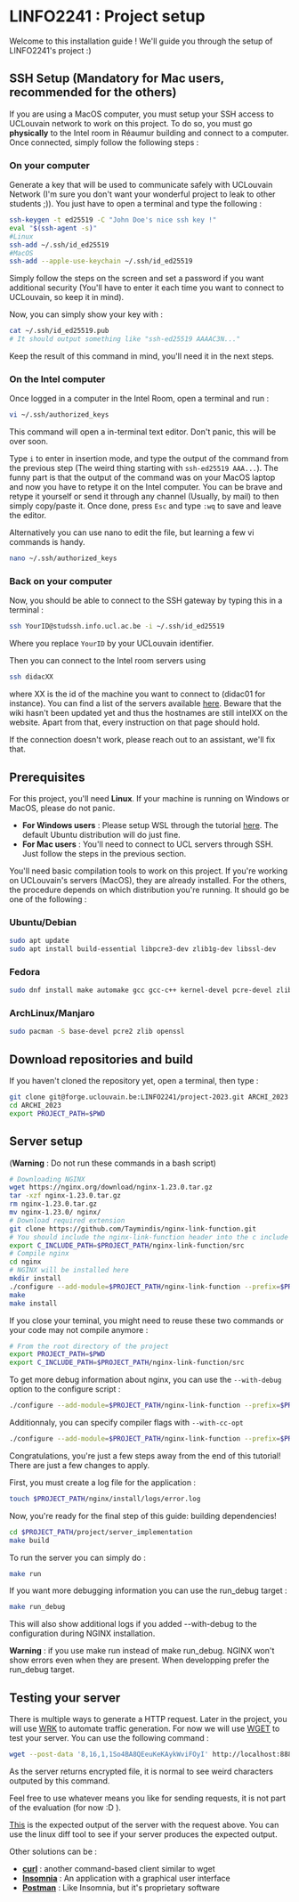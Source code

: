 # LINFO2241 : Project setup

Welcome to this installation guide ! We'll guide you through the setup of LINFO2241's project :)

## SSH Setup (Mandatory for Mac users, recommended for the others)

If you are using a MacOS computer, you must setup your SSH access to UCLouvain network to work on this project. To do so, you must go **physically** to the Intel room in Réaumur building and connect to a computer. Once connected, simply follow the following steps :

### On your computer

Generate a key that will be used to communicate safely with UCLouvain Network (I'm sure you don't want your wonderful project to leak to other students ;)). You just have to open a terminal and type the following :

```bash
ssh-keygen -t ed25519 -C "John Doe's nice ssh key !"
eval "$(ssh-agent -s)"
#Linux
ssh-add ~/.ssh/id_ed25519
#MacOS
ssh-add --apple-use-keychain ~/.ssh/id_ed25519
```
Simply follow the steps on the screen and set a password if you want additional security (You'll have to enter it each time you want to connect to UCLouvain, so keep it in mind).

Now, you can simply show your key with :

```bash
cat ~/.ssh/id_ed25519.pub
# It should output something like "ssh-ed25519 AAAAC3N..."
```

Keep the result of this command in mind, you'll need it in the next steps.

### On the Intel computer

Once logged in a computer in the Intel Room, open a terminal and run :

```bash
vi ~/.ssh/authorized_keys 
```

This command will open a in-terminal text editor. Don't panic, this will be over soon.

Type `i` to enter in insertion mode, and type the output of the command from the previous step (The weird thing starting with `ssh-ed25519 AAA...`). The funny part is that the output of the command was on your MacOS laptop and now you have to retype it on the Intel computer. You can be brave and retype it yourself or send it through any channel (Usually, by mail) to then simply copy/paste it. Once done, press `Esc` and type `:wq` to save and leave the editor.

Alternatively you can use nano to edit the file, but learning a few vi commands is handy.

```bash
nano ~/.ssh/authorized_keys 
```

### Back on your computer

Now, you should be able to connect to the SSH gateway by typing this in a terminal :

```bash
ssh YourID@studssh.info.ucl.ac.be -i ~/.ssh/id_ed25519
```

Where you replace `YourID` by your UCLouvain identifier.

Then you can connect to the Intel room servers using

```bash
ssh didacXX
```
where XX is the id of the machine you want to connect to (didac01 for instance). You can find a list of the servers available [here](https://wiki.student.info.ucl.ac.be/Mat%C3%A9riel/SalleIntel). Beware that the wiki hasn't been updated yet and thus the hostnames are still intelXX on the website. Apart from that, every instruction on that page should hold.

If the connection doesn't work, please reach out to an assistant, we'll fix that.

## Prerequisites

For this project, you'll need **Linux**. If your machine is running on Windows or MacOS, please do not panic.

- **For Windows users** : Please setup WSL through the tutorial [here](https://learn.microsoft.com/en-us/windows/wsl/install). The default Ubuntu distribution will do just fine.
- **For Mac users** : You'll need to connect to UCL servers through SSH. Just follow the steps in the previous section.

You'll need basic compilation tools to work on this project. If you're working on UCLouvain's servers (MacOS), they are already installed. For the others, the procedure depends on which distribution you're running. It should go be one of the following :  

### Ubuntu/Debian

```bash
sudo apt update
sudo apt install build-essential libpcre3-dev zlib1g-dev libssl-dev
```

### Fedora

```bash
sudo dnf install make automake gcc gcc-c++ kernel-devel pcre-devel zlib-devel libssl47
```

### ArchLinux/Manjaro

```bash
sudo pacman -S base-devel pcre2 zlib openssl
```

## Download repositories and build

If you haven't cloned the repository yet, open a terminal, then type :

```bash
git clone git@forge.uclouvain.be:LINFO2241/project-2023.git ARCHI_2023
cd ARCHI_2023
export PROJECT_PATH=$PWD
```

## Server setup

(**Warning** : Do not run these commands in a bash script)

```bash
# Downloading NGINX
wget https://nginx.org/download/nginx-1.23.0.tar.gz
tar -xzf nginx-1.23.0.tar.gz
rm nginx-1.23.0.tar.gz
mv nginx-1.23.0/ nginx/
# Download required extension
git clone https://github.com/Taymindis/nginx-link-function.git
# You should include the nginx-link-function header into the c include path
export C_INCLUDE_PATH=$PROJECT_PATH/nginx-link-function/src
# Compile nginx
cd nginx
# NGINX will be installed here
mkdir install
./configure --add-module=$PROJECT_PATH/nginx-link-function --prefix=$PROJECT_PATH/nginx/install
make
make install
```

If you close your teminal, you might need to reuse these two commands or your code may not compile anymore :

```bash
# From the root directory of the project
export PROJECT_PATH=$PWD
export C_INCLUDE_PATH=$PROJECT_PATH/nginx-link-function/src
```

To get more debug information about nginx, you can use the `--with-debug` option to the configure script :
```bash
./configure --add-module=$PROJECT_PATH/nginx-link-function --prefix=$PROJECT_PATH/nginx/install --with-debug
```

Additionnaly, you can specify compiler flags with `--with-cc-opt`

```bash
./configure --add-module=$PROJECT_PATH/nginx-link-function --prefix=$PROJECT_PATH/nginx/install --with-cc-opt='-O0 -g'
```

Congratulations, you're just a few steps away from the end of this tutorial! There are just a few changes to apply.

First, you must create a log file for the application :  

```bash
touch $PROJECT_PATH/nginx/install/logs/error.log
```

Now, you're ready for the final step of this guide: building dependencies!

```bash
cd $PROJECT_PATH/project/server_implementation
make build
```

To run the server you can simply do :

```bash
make run
```

If you want more debugging information you can use the run_debug target :

```bash
make run_debug
```

This will also show additional logs if you added --with-debug to the configuration during NGINX installation. 

**Warning** : if you use make run instead of make run_debug. NGINX won't show errors even when they are present. When developping prefer the run_debug target.


## Testing your server

There is multiple ways to generate a HTTP request. Later in the project, you will use [WRK](https://github.com/wg/wrk) to automate traffic generation. For now we will use [WGET](https://www.gnu.org/software/wget/) to test your server. You can use the following command :


```bash
wget --post-data '8,16,1,1So4BA8QEeuKeKAykWviFOyI' http://localhost:8888/ -q -O -
```

As the server returns encrypted file, it is normal to see weird characters outputed by this command.

Feel free to use whatever means you like for sending requests, it is not part of the evaluation (for now :D ).

[This](exptected_response.html) is the expected output of the server with the request above. You can use the linux diff tool to see if your server produces the expected output.

Other solutions can be :

- **[curl](https://gist.github.com/subfuzion/08c5d85437d5d4f00e58)** : another command-based client similar to wget
- **[Insomnia](https://insomnia.rest/)** : An application with a graphical user interface
- **[Postman](https://www.postman.com/)** : Like Insomnia, but it's proprietary software